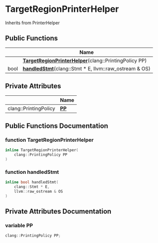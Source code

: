 # TargetRegionPrinterHelper





Inherits from PrinterHelper

## Public Functions

|                | Name           |
| -------------- | -------------- |
| | **[TargetRegionPrinterHelper](../Classes/classTargetRegionPrinterHelper.md#function-targetregionprinterhelper)**(clang::PrintingPolicy PP) |
| bool | **[handledStmt](../Classes/classTargetRegionPrinterHelper.md#function-handledstmt)**(clang::Stmt * E, llvm::raw_ostream & OS) |

## Private Attributes

|                | Name           |
| -------------- | -------------- |
| clang::PrintingPolicy | **[PP](../Classes/classTargetRegionPrinterHelper.md#variable-pp)**  |

## Public Functions Documentation

### function TargetRegionPrinterHelper

```cpp
inline TargetRegionPrinterHelper(
    clang::PrintingPolicy PP
)
```


### function handledStmt

```cpp
inline bool handledStmt(
    clang::Stmt * E,
    llvm::raw_ostream & OS
)
```


## Private Attributes Documentation

### variable PP

```cpp
clang::PrintingPolicy PP;
```


